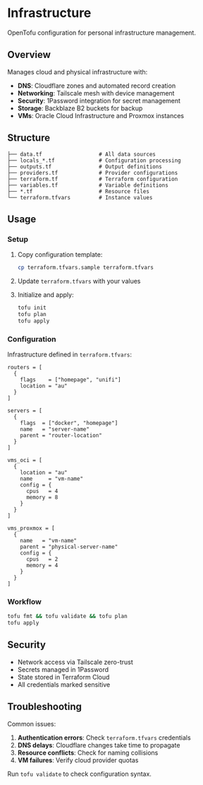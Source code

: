 # Infrastructure

OpenTofu configuration for personal infrastructure management.

## Overview

Manages cloud and physical infrastructure with:

- **DNS**: Cloudflare zones and automated record creation
- **Networking**: Tailscale mesh with device management  
- **Security**: 1Password integration for secret management
- **Storage**: Backblaze B2 buckets for backup
- **VMs**: Oracle Cloud Infrastructure and Proxmox instances

## Structure

```
├── data.tf                  # All data sources
├── locals_*.tf              # Configuration processing
├── outputs.tf               # Output definitions
├── providers.tf             # Provider configurations
├── terraform.tf             # Terraform configuration
├── variables.tf             # Variable definitions
├── *.tf                     # Resource files
└── terraform.tfvars         # Instance values
```

## Usage

### Setup

1. Copy configuration template:
   ```bash
   cp terraform.tfvars.sample terraform.tfvars
   ```

2. Update `terraform.tfvars` with your values

3. Initialize and apply:
   ```bash
   tofu init
   tofu plan
   tofu apply
   ```

### Configuration

Infrastructure defined in `terraform.tfvars`:

```hcl
routers = [
  {
    flags    = ["homepage", "unifi"]
    location = "au"
  }
]

servers = [
  {
    flags  = ["docker", "homepage"] 
    name   = "server-name"
    parent = "router-location"
  }
]

vms_oci = [
  {
    location = "au"
    name     = "vm-name"  
    config = {
      cpus   = 4
      memory = 8
    }
  }
]

vms_proxmox = [
  {
    name   = "vm-name"
    parent = "physical-server-name"
    config = {
      cpus   = 2
      memory = 4
    }
  }
]
```

### Workflow

```bash
tofu fmt && tofu validate && tofu plan
tofu apply
```

## Security

- Network access via Tailscale zero-trust
- Secrets managed in 1Password
- State stored in Terraform Cloud
- All credentials marked sensitive

## Troubleshooting

Common issues:

1. **Authentication errors**: Check `terraform.tfvars` credentials
2. **DNS delays**: Cloudflare changes take time to propagate
3. **Resource conflicts**: Check for naming collisions
4. **VM failures**: Verify cloud provider quotas

Run `tofu validate` to check configuration syntax.

